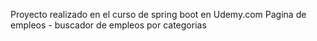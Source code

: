 Proyecto realizado en el curso de spring boot en Udemy.com
Pagina de empleos - buscador de empleos por categorias
